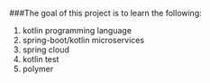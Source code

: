 ###The goal of this project is to learn the following:
1. kotlin programming language
2. spring-boot/kotlin microservices
3. spring cloud
4. kotlin test
5. polymer


